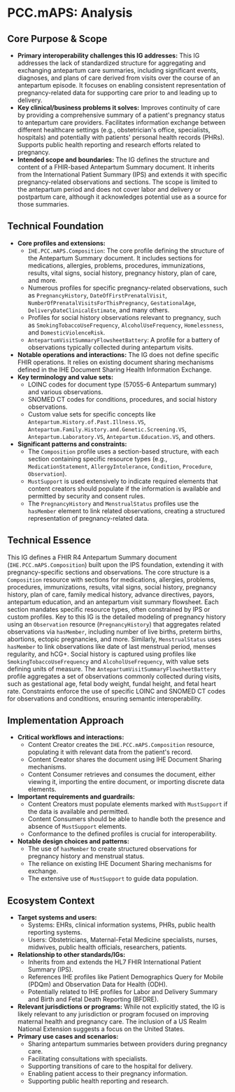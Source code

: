 # PCC.mAPS: Analysis

## Core Purpose & Scope

-   **Primary interoperability challenges this IG addresses:** This IG addresses the lack of standardized structure for aggregating and exchanging antepartum care summaries, including significant events, diagnoses, and plans of care derived from visits over the course of an antepartum episode. It focuses on enabling consistent representation of pregnancy-related data for supporting care prior to and leading up to delivery.
-   **Key clinical/business problems it solves:** Improves continuity of care by providing a comprehensive summary of a patient's pregnancy status to antepartum care providers. Facilitates information exchange between different healthcare settings (e.g., obstetrician's office, specialists, hospitals) and potentially with patients' personal health records (PHRs). Supports public health reporting and research efforts related to pregnancy.
-   **Intended scope and boundaries:** The IG defines the structure and content of a FHIR-based Antepartum Summary document. It inherits from the International Patient Summary (IPS) and extends it with specific pregnancy-related observations and sections. The scope is limited to the antepartum period and does not cover labor and delivery or postpartum care, although it acknowledges potential use as a source for those summaries.

## Technical Foundation

-   **Core profiles and extensions:**
    -   `IHE.PCC.mAPS.Composition`: The core profile defining the structure of the Antepartum Summary document. It includes sections for medications, allergies, problems, procedures, immunizations, results, vital signs, social history, pregnancy history, plan of care, and more.
    -   Numerous profiles for specific pregnancy-related observations, such as `PregnancyHistory`, `DateOfFirstPrenatalVisit`, `NumberOfPrenatalVisitsForThisPregnancy`, `GestationalAge`, `DeliveryDateClinicalEstimate`, and many others.
    -   Profiles for social history observations relevant to pregnancy, such as `SmokingTobaccoUseFrequency`, `AlcoholUseFrequency`, `Homelessness`, and `DomesticViolenceRisk`.
    -   `AntepartumVisitSummaryFlowsheetBattery`: A profile for a battery of observations typically collected during antepartum visits.
-   **Notable operations and interactions:** The IG does not define specific FHIR operations. It relies on existing document sharing mechanisms defined in the IHE Document Sharing Health Information Exchange.
-   **Key terminology and value sets:**
    -   LOINC codes for document type (57055-6 Antepartum summary) and various observations.
    -   SNOMED CT codes for conditions, procedures, and social history observations.
    -   Custom value sets for specific concepts like `Antepartum.History.of.Past.Illness.VS`, `Antepartum.Family.History.and.Genetic.Screening.VS`, `Antepartum.Laboratory.VS`, `Antepartum.Education.VS`, and others.
-   **Significant patterns and constraints:**
    -   The `Composition` profile uses a section-based structure, with each section containing specific resource types (e.g., `MedicationStatement`, `AllergyIntolerance`, `Condition`, `Procedure`, `Observation`).
    -   `MustSupport` is used extensively to indicate required elements that content creators should populate if the information is available and permitted by security and consent rules.
    -   The `PregnancyHistory` and `MenstrualStatus` profiles use the `hasMember` element to link related observations, creating a structured representation of pregnancy-related data.

## Technical Essence

This IG defines a FHIR R4 Antepartum Summary document (`IHE.PCC.mAPS.Composition`) built upon the IPS foundation, extending it with pregnancy-specific sections and observations. The core structure is a `Composition` resource with sections for medications, allergies, problems, procedures, immunizations, results, vital signs, social history, pregnancy history, plan of care, family medical history, advance directives, payors, antepartum education, and an antepartum visit summary flowsheet. Each section mandates specific resource types, often constrained by IPS or custom profiles. Key to this IG is the detailed modeling of pregnancy history using an `Observation` resource (`PregnancyHistory`) that aggregates related observations via `hasMember`, including number of live births, preterm births, abortions, ectopic pregnancies, and more. Similarly, `MenstrualStatus` uses `hasMember` to link observations like date of last menstrual period, menses regularity, and hCG+. Social history is captured using profiles like `SmokingTobaccoUseFrequency` and `AlcoholUseFrequency`, with value sets defining units of measure. The `AntepartumVisitSummaryFlowsheetBattery` profile aggregates a set of observations commonly collected during visits, such as gestational age, fetal body weight, fundal height, and fetal heart rate. Constraints enforce the use of specific LOINC and SNOMED CT codes for observations and conditions, ensuring semantic interoperability.

## Implementation Approach

-   **Critical workflows and interactions:**
    -   Content Creator creates the `IHE.PCC.mAPS.Composition` resource, populating it with relevant data from the patient's record.
    -   Content Creator shares the document using IHE Document Sharing mechanisms.
    -   Content Consumer retrieves and consumes the document, either viewing it, importing the entire document, or importing discrete data elements.
-   **Important requirements and guardrails:**
    -   Content Creators must populate elements marked with `MustSupport` if the data is available and permitted.
    -   Content Consumers should be able to handle both the presence and absence of `MustSupport` elements.
    -   Conformance to the defined profiles is crucial for interoperability.
-   **Notable design choices and patterns:**
    -   The use of `hasMember` to create structured observations for pregnancy history and menstrual status.
    -   The reliance on existing IHE Document Sharing mechanisms for exchange.
    -   The extensive use of `MustSupport` to guide data population.

## Ecosystem Context

-   **Target systems and users:**
    -   Systems: EHRs, clinical information systems, PHRs, public health reporting systems.
    -   Users: Obstetricians, Maternal-Fetal Medicine specialists, nurses, midwives, public health officials, researchers, patients.
-   **Relationship to other standards/IGs:**
    -   Inherits from and extends the HL7 FHIR International Patient Summary (IPS).
    -   References IHE profiles like Patient Demographics Query for Mobile (PDQm) and Observation Data for Health (ODH).
    -   Potentially related to IHE profiles for Labor and Delivery Summary and Birth and Fetal Death Reporting (BFDRE).
-   **Relevant jurisdictions or programs:** While not explicitly stated, the IG is likely relevant to any jurisdiction or program focused on improving maternal health and pregnancy care. The inclusion of a US Realm National Extension suggests a focus on the United States.
-   **Primary use cases and scenarios:**
    -   Sharing antepartum summaries between providers during pregnancy care.
    -   Facilitating consultations with specialists.
    -   Supporting transitions of care to the hospital for delivery.
    -   Enabling patient access to their pregnancy information.
    -   Supporting public health reporting and research.
